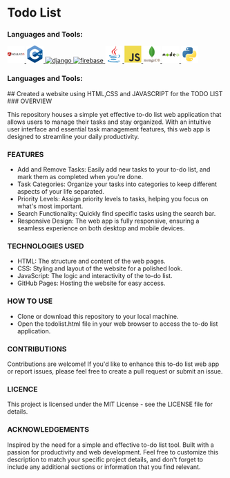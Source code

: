 # Todo List
<h3 align="left">Languages and Tools:</h3>
<p align="left"> <a href="https://angular.io" target="_blank" rel="noreferrer"> <img src="https://raw.githubusercontent.com/devicons/devicon/master/icons/angularjs/angularjs-original-wordmark.svg" alt="angularjs" width="40" height="40"/> </a> <a href="https://www.w3schools.com/cpp/" target="_blank" rel="noreferrer"> <img src="https://raw.githubusercontent.com/devicons/devicon/master/icons/cplusplus/cplusplus-original.svg" alt="cplusplus" width="40" height="40"/> </a> <a href="https://www.djangoproject.com/" target="_blank" rel="noreferrer"> <img src="https://cdn.worldvectorlogo.com/logos/django.svg" alt="django" width="40" height="40"/> </a> <a href="https://firebase.google.com/" target="_blank" rel="noreferrer"> <img src="https://www.vectorlogo.zone/logos/firebase/firebase-icon.svg" alt="firebase" width="40" height="40"/> </a> <a href="https://www.java.com" target="_blank" rel="noreferrer"> <img src="https://raw.githubusercontent.com/devicons/devicon/master/icons/java/java-original.svg" alt="java" width="40" height="40"/> </a> <a href="https://developer.mozilla.org/en-US/docs/Web/JavaScript" target="_blank" rel="noreferrer"> <img src="https://raw.githubusercontent.com/devicons/devicon/master/icons/javascript/javascript-original.svg" alt="javascript" width="40" height="40"/> </a> <a href="https://www.mongodb.com/" target="_blank" rel="noreferrer"> <img src="https://raw.githubusercontent.com/devicons/devicon/master/icons/mongodb/mongodb-original-wordmark.svg" alt="mongodb" width="40" height="40"/> </a> <a href="https://nodejs.org" target="_blank" rel="noreferrer"> <img src="https://raw.githubusercontent.com/devicons/devicon/master/icons/nodejs/nodejs-original-wordmark.svg" alt="nodejs" width="40" height="40"/> </a> <a href="https://www.python.org" target="_blank" rel="noreferrer"> <img src="https://raw.githubusercontent.com/devicons/devicon/master/icons/python/python-original.svg" alt="python" width="40" height="40"/> </a> </p><h3 align="left">Languages and Tools:</h3>
## Created a website using HTML,CSS and JAVASCRIPT for the TODO LIST 
### OVERVIEW

This repository houses a simple yet effective to-do list web application that allows users to manage their tasks and stay organized. With an intuitive user interface and essential task management features, this web app is designed to streamline your daily productivity.

### FEATURES
- Add and Remove Tasks: Easily add new tasks to your to-do list, and mark them as completed when you're done.
- Task Categories: Organize your tasks into categories to keep different aspects of your life separated.
- Priority Levels: Assign priority levels to tasks, helping you focus on what's most important.
- Search Functionality: Quickly find specific tasks using the search bar.
- Responsive Design: The web app is fully responsive, ensuring a seamless experience on both desktop and mobile devices.

### TECHNOLOGIES USED
- HTML: The structure and content of the web pages.
- CSS: Styling and layout of the website for a polished look.
- JavaScript: The logic and interactivity of the to-do list.
- GitHub Pages: Hosting the website for easy access.

### HOW TO USE
- Clone or download this repository to your local machine.
- Open the todolist.html file in your web browser to access the to-do list application.

### CONTRIBUTIONS
Contributions are welcome! If you'd like to enhance this to-do list web app or report issues, please feel free to create a pull request or submit an issue.

### LICENCE
This project is licensed under the MIT License - see the LICENSE file for details.

### ACKNOWLEDGEMENTS
Inspired by the need for a simple and effective to-do list tool.
Built with a passion for productivity and web development.
Feel free to customize this description to match your specific project details, and don't forget to include any additional sections or information that you find relevant.
